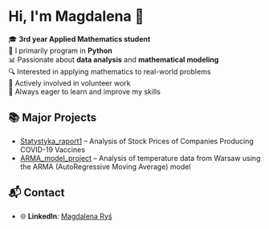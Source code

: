 # Hi, I'm Magdalena 👋

🎓 **3rd year Applied Mathematics student**  
🐍 I primarily program in **Python**  
📊 Passionate about **data analysis** and **mathematical modeling**  
🔍 Interested in applying mathematics to real-world problems  
🤝 Actively involved in volunteer work  
🚀 Always eager to learn and improve my skills  


## 📚 Major Projects
- [Statystyka_raport1](https://github.com/MagdalenaRys/Statystyka_raport1) – Analysis of Stock Prices of Companies Producing COVID-19 Vaccines 
- [ARMA_model_project](https://github.com/MagdalenaRys/ARMA_model_project) – Analysis of temperature data from Warsaw using the ARMA (AutoRegressive Moving Average) model

## 📬 Contact
- 🌐 **LinkedIn**: [Magdalena Ryś](https://www.linkedin.com/in/magdalena-ry%C5%9B-188241336/)
